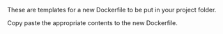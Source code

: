 
These are templates for a new Dockerfile to be put in your project folder.

Copy paste the appropriate contents to the new Dockerfile.

